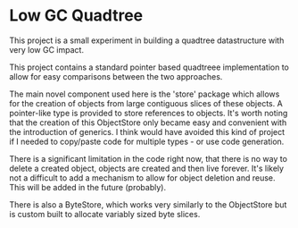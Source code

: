 # Low GC Quadtree

This project is a small experiment in building a quadtree datastructure with very low GC impact.

This project contains a standard pointer based quadtreee implementation to allow for easy comparisons between the two approaches.

The main novel component used here is the 'store' package which allows for the creation of objects from large contiguous slices of these objects. A pointer-like type is provided to store references to objects. It's worth noting that the creation of this ObjectStore only became easy and convenient with the introduction of generics. I think would have avoided this kind of project if I needed to copy/paste code for multiple types - or use code generation.

There is a significant limitation in the code right now, that there is no way to delete a created object, objects are created and then live forever. It's likely not a difficult to add a mechanism to allow for object deletion and reuse. This will be added in the future (probably).

There is also a ByteStore, which works very similarly to the ObjectStore but is custom built to allocate variably sized byte slices.
